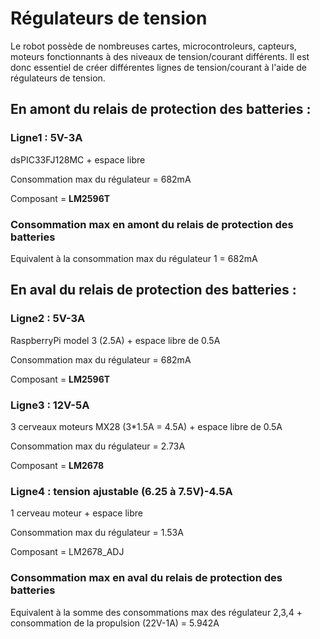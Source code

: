 # Régulateurs de tension

<p>Le robot possède de nombreuses cartes, microcontroleurs, capteurs, moteurs fonctionnants à des niveaux de tension/courant différents. Il est donc essentiel de créer différentes lignes de tension/courant à l'aide de régulateurs de tension.</p>

## En amont du relais de protection des batteries :

### Ligne1 : 5V-3A
<p>dsPIC33FJ128MC + espace libre</p>
<p>Consommation max du régulateur = 682mA</p>
<p>Composant = <b>LM2596T</b></p>

### Consommation max en amont du relais de protection des batteries
<p>Equivalent à la consommation max du régulateur 1 = 682mA</p>

## En aval du relais de protection des batteries :

### Ligne2 : 5V-3A 
<p>RaspberryPi model 3 (2.5A) + espace libre de 0.5A</p>
<p>Consommation max du régulateur = 682mA</p>
<p>Composant = <b>LM2596T</b></p>

### Ligne3 : 12V-5A 
<p>3 cerveaux moteurs MX28 (3*1.5A = 4.5A) + espace libre de 0.5A</p>
<p>Consommation max du régulateur = 2.73A</p>
<p>Composant = <b>LM2678</b></p>

### Ligne4 : tension ajustable (6.25 à 7.5V)-4.5A
<p>1 cerveau moteur + espace libre</p>
<p>Consommation max du régulateur = 1.53A</p>
<p>Composant = LM2678_ADJ</p>

### Consommation max en aval du relais de protection des batteries
<p>Equivalent à la somme des consommations max des régulateur 2,3,4 + consommation de la propulsion (22V-1A) = 5.942A</p>
